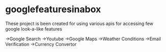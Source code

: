 # googlefeaturesinabox

These project is been created for using various apis for accessing few google look-a-like features

->Google Search
->Youtube
->Google Maps
->Weather Conditions
->Email Verification
->Currency Convertor
